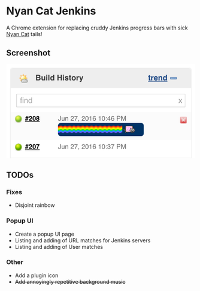 # Nyan Cat Jenkins
A Chrome extension for replacing cruddy Jenkins progress bars with sick
[Nyan Cat](http://nyan.cat) tails!

## Screenshot
![screenshot image](https://raw.githubusercontent.com/NoodleChump/chrome-nyan-cat-jenkins/master/screenshot.png)

## TODOs
### Fixes
* Disjoint rainbow

### Popup UI
* Create a popup UI page
* Listing and adding of URL matches for Jenkins servers
* Listing and adding of User matches

### Other
* Add a plugin icon
* ~~Add annoyingly repetitive background music~~
